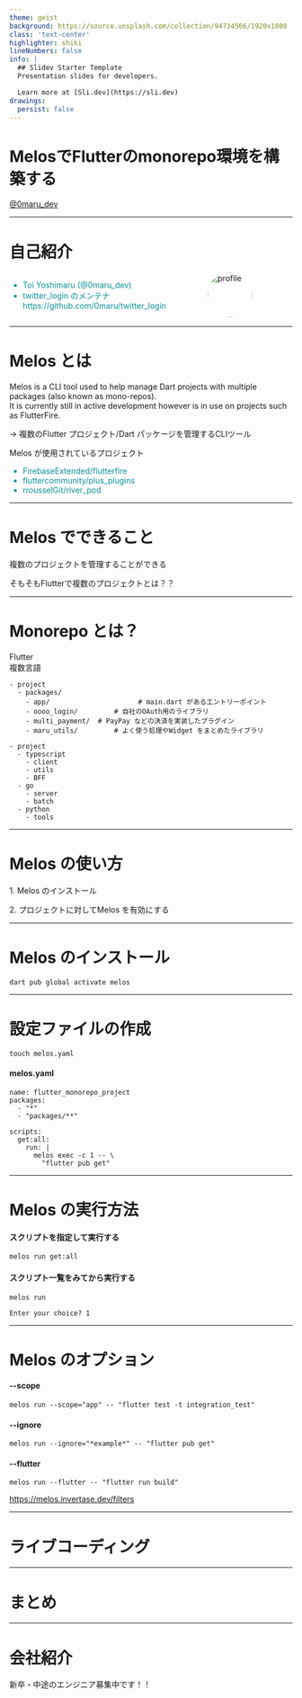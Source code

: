 ```yaml
---
theme: geist
background: https://source.unsplash.com/collection/94734566/1920x1080
class: 'text-center'
highlighter: shiki
lineNumbers: false
info: |
  ## Slidev Starter Template
  Presentation slides for developers.

  Learn more at [Sli.dev](https://sli.dev)
drawings:
  persist: false
---
```


# MelosでFlutterのmonorepo環境を構築する 
 
<div class="abs-br m-6 flex gap-2">
  <a href="https://twitter.com/0maru_dev" target="_blank" alt="GitHub"
    class="text-xl icon-btn opacity-50 !border-none !hover:text-white">
    <carbon-logo-twitter />
    @0maru_dev
  </a>
</div>

<!--
The last comment block of each slide will be treated as slide notes. It will be visible and editable in Presenter Mode along with the slide. [Read more in the docs](https://sli.dev/guide/syntax.html#notes)
-->

---

# 自己紹介

<div style='display:flex'>
  <div style="width: 70%">
    <ul>
      <li>Toi Yoshimaru (@0maru_dev)</li>
      <li>
      twitter_login のメンテナ<br />
      https://github.com/0maru/twitter_login
      </li>
    </ul>    
  </div>
  <div style="width: 30%">
    <img src='https://pbs.twimg.com/profile_images/1130712117445718016/7tB6uvkk_400x400.png' alt='profile'
         class="icon">
  </div>
</div>

<style>
.icon {
  width: 80px;
  height: 80px;
  border-radius: 80px;
}
</style>

---

# Melos とは


Melos is a CLI tool used to help manage Dart projects with multiple packages (also known as mono-repos).   
It is currently still in active development however is in use on projects such as FlutterFire.

-> 複数のFlutter プロジェクト/Dart パッケージを管理するCLIツール

<p>Melos が使用されているプロジェクト</p>
<ul>
  <li>FirebaseExtended/flutterfire</li>
  <li>fluttercommunity/plus_plugins</li>
  <li>rrousselGit/river_pod</li>
</ul>

<style>
  li {
    color: #099099;
  }
</style>

---

# Melos でできること

複数のプロジェクトを管理することができる

そもそもFlutterで複数のプロジェクトとは？？

---

# Monorepo とは？
<div grid="~ cols-2 gap-2" m="-t-2">

<div>
Flutter

</div>

<div>
複数言語

</div>

```
- project
  - packages/
    - app/                      # main.dart があるエントリーポイント
    - oooo_login/         # 自社のOAuth用のライブラリ
    - multi_payment/  # PayPay などの決済を実装したプラグイン
    - maru_utils/         # よく使う処理やWidget をまとめたライブラリ
```

```
- project
  - typescript
    - client
    - utils
    - BFF
  - go
    - server
    - batch
  - python
    - tools
```

</div>

---

# Melos の使い方

<p>1. Melos のインストール</p>
<p>2. プロジェクトに対してMelos を有効にする</p>

--- 

# Melos のインストール

```
dart pub global activate melos
```

---

# 設定ファイルの作成

```
touch melos.yaml
```

#### melos.yaml
``` 
name: flutter_monorepo_project
packages:
  - "*"
  - "packages/**"

scripts:
  get:all:
    run: |
      melos exec -c 1 -- \
        "flutter pub get"
```

---

# Melos の実行方法

#### スクリプトを指定して実行する
```
melos run get:all
```

#### スクリプト一覧をみてから実行する
```
melos run

Enter your choice? 1
```
---

# Melos のオプション

#### --scope
```
melos run --scope="app" -- "flutter test -t integration_test"
```

#### --ignore
```
melos run --ignore="*example*" -- "flutter pub get"
```

#### --flutter
```
melos run --flutter -- "flutter run build"
```

<div class="abs-br m-6 flex flex-col gap-2">
  <a class="text-xl icon-btn opacity-50 !border-none !hover:text-white m-0 p-0"
     href="https://melos.invertase.dev/filters">
    https://melos.invertase.dev/filters
  </a>
</div>

---

# ライブコーディング


---

# まとめ



---

# 会社紹介

新卒・中途のエンジニア募集中です！！
